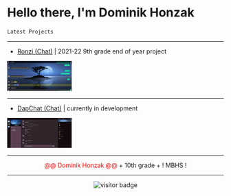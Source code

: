

# Hello there, I'm Dominik Honzak 


```diff
Latest Projects 
```

---

- [Ronzi (Chat)](https://ronzi.repl.co) | 2021-22 9th grade end of year project
<img src="https://github.com/darkninja1/darkninja1/blob/main/Screenshot%202022-10-17%20155825.png" alt="Ronzi Demo Image" width="150" />

---

- [DapChat (Chat)](https://dapchat.repl.co) | currently in development
<img src="https://github.com/darkninja1/darkninja1/blob/main/Screenshot%202022-10-17%20161327.png" alt="Ronzi Demo Image" width="150" />

---

<p  align="center">
<r style="color:red">@@  Dominik Honzak  @@</r>
<o>+     10th grade     +</o>
<g>!       MBHS         !</g>
</p>

---

<p  align="center">
  <img src="https://visitor-badge.glitch.me/badge?page_id=darkninja1.darkninja1&left_color=black&right_color=purple" alt="visitor badge"/>
</p>
